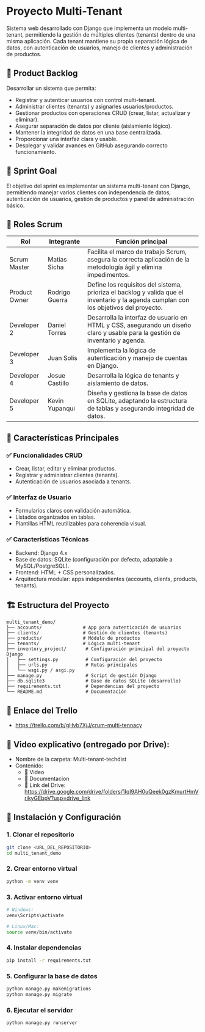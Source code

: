 # Proyecto Multi-Tenant
Sistema web desarrollado con Django que implementa un modelo multi-tenant, permitiendo la gestión de múltiples clientes (tenants) dentro de una misma aplicación. Cada tenant mantiene su propia separación lógica de datos, con autenticación de usuarios, manejo de clientes y administración de productos.

## 🎯 Product Backlog
Desarrollar un sistema que permita:
 - Registrar y autenticar usuarios con control multi-tenant.
 - Administrar clientes (tenants) y asignarles usuarios/productos.
 - Gestionar productos con operaciones CRUD (crear, listar, actualizar y eliminar).
 - Asegurar separación de datos por cliente (aislamiento lógico).
 - Mantener la integridad de datos en una base centralizada.
 - Proporcionar una interfaz clara y usable.
 - Desplegar y validar avances en GitHub asegurando correcto funcionamiento.

## 🎯 Sprint Goal
El objetivo del sprint es implementar un sistema multi-tenant con Django, permitiendo manejar varios clientes con independencia de datos, autenticación de usuarios, gestión de productos y panel de administración básico.

## 👥 Roles Scrum
| Rol            | Integrante           | Función principal                                                                                                                         |
|----------------|----------------------|-------------------------------------------------------------------------------------------------------------------------------------------------------------------|
| Scrum Master   | Matias Sicha    | Facilita el marco de trabajo Scrum, asegura la correcta aplicación de la metodología ágil y elimina impedimentos.      |
| Product Owner  | Rodrigo Guerra      | Define los requisitos del sistema, prioriza el backlog y valida que el inventario y la agenda cumplan con los objetivos del proyecto.      |
| Developer 2    | Daniel Torres      | Desarrolla la interfaz de usuario en HTML y CSS, asegurando un diseño claro y usable para la gestión de inventario y agenda.   |
| Developer 3    | Juan Solis    | Implementa la lógica de autenticación y manejo de cuentas en Django. |
| Developer 4    | Josue Castillo  | Desarrolla la lógica de tenants y aislamiento de datos.     |
| Developer 5    | Kevin Yupanqui  | Diseña y gestiona la base de datos en SQLite, adaptando la estructura de tablas y asegurando integridad de datos. |

## 🎯 Características Principales
### ✅ **Funcionalidades CRUD**
 - Crear, listar, editar y eliminar productos.
 - Registrar y administrar clientes (tenants).
 - Autenticación de usuarios asociada a tenants.

### ✅ **Interfaz de Usuario**
 - Formularios claros con validación automática.
 - Listados organizados en tablas.
 - Plantillas HTML reutilizables para coherencia visual.

### ✅ **Características Técnicas**
 - Backend: Django 4.x
 - Base de datos: SQLite (configuración por defecto, adaptable a MySQL/PostgreSQL).
 - Frontend: HTML + CSS personalizados.
 - Arquitectura modular: apps independientes (accounts, clients, products, tenants).

## 🏗️ Estructura del Proyecto

```
multi_tenant_demo/
├── accounts/               # App para autenticación de usuarios
├── clients/                # Gestión de clientes (tenants)
├── products/               # Módulo de productos
├── tenants/                # Lógica multi-tenant
├── inventory_project/       # Configuración principal del proyecto Django
│   ├── settings.py          # Configuración del proyecto
│   ├── urls.py              # Rutas principales
│   └── wsgi.py / asgi.py
├── manage.py                # Script de gestión Django
├── db.sqlite3               # Base de datos SQLite (desarrollo)
├── requirements.txt         # Dependencias del proyecto
└── README.md                # Documentación
```
## 🔗 Enlace del Trello
 - https://trello.com/b/gHvb7XjJ/crum-multi-tennacy

## 🎥 Video explicativo (entregado por Drive):
- Nombre de la carpeta: Multi-tenant-techdist
- Contenido:
  - 🎥 Video
  - 📄 Documentacion
  - 🔗 Link del Drive: https://drive.google.com/drive/folders/1IqI9AH0uQeek0gzKmurtHmVrikyGEbpV?usp=drive_link

## 🚀 Instalación y Configuración

### 1. **Clonar el repositorio**
```bash
git clone <URL_DEL_REPOSITORIO>
cd multi_tenant_demo
```

### 2. **Crear entorno virtual**
```bash
python -m venv venv
```

### 3. **Activar entorno virtual**
```bash
# Windows:
venv\Scripts\activate

# Linux/Mac:
source venv/bin/activate
```

### 4. **Instalar dependencias**
```bash
pip install -r requirements.txt
```

### 5. **Configurar la base de datos**
```bash
python manage.py makemigrations
python manage.py migrate
```

### 6. **Ejecutar el servidor**
```bash
python manage.py runserver
```
